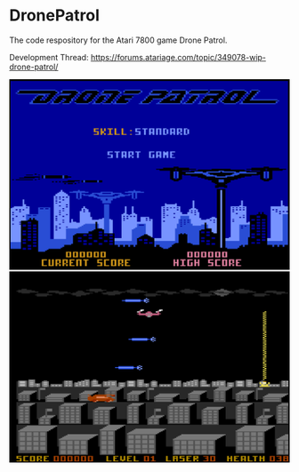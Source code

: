# DronePatrol
The code respository for the Atari 7800 game Drone Patrol.

Development Thread:  https://forums.atariage.com/topic/349078-wip-drone-patrol/

<img><img src="https://github.com/AtariusMaximus/DronePatrol/blob/main/dp3.png"><img><img src="https://github.com/AtariusMaximus/DronePatrol/blob/main/dp2.png">
